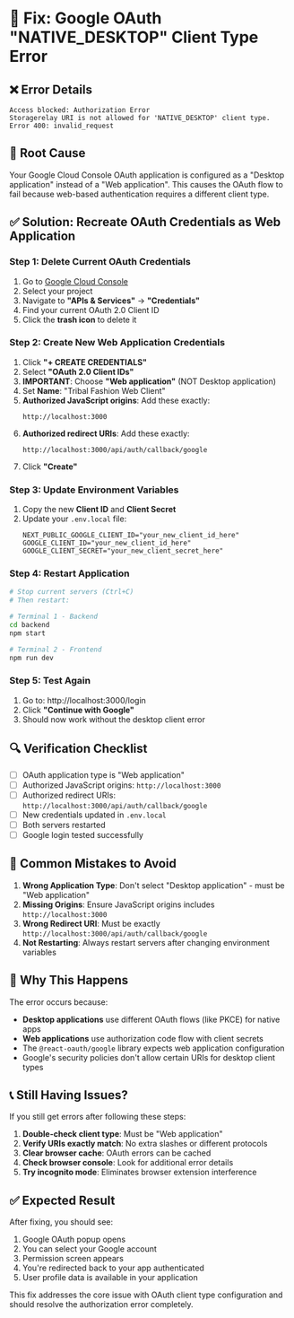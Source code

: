 # 🔧 Fix: Google OAuth "NATIVE_DESKTOP" Client Type Error

## ❌ Error Details
```
Access blocked: Authorization Error
Storagerelay URI is not allowed for 'NATIVE_DESKTOP' client type.
Error 400: invalid_request
```

## 🎯 Root Cause
Your Google Cloud Console OAuth application is configured as a "Desktop application" instead of a "Web application". This causes the OAuth flow to fail because web-based authentication requires a different client type.

## ✅ Solution: Recreate OAuth Credentials as Web Application

### Step 1: Delete Current OAuth Credentials
1. Go to [Google Cloud Console](https://console.developers.google.com/)
2. Select your project
3. Navigate to **"APIs & Services"** → **"Credentials"**
4. Find your current OAuth 2.0 Client ID
5. Click the **trash icon** to delete it

### Step 2: Create New Web Application Credentials
1. Click **"+ CREATE CREDENTIALS"**
2. Select **"OAuth 2.0 Client IDs"**
3. **IMPORTANT**: Choose **"Web application"** (NOT Desktop application)
4. Set **Name**: "Tribal Fashion Web Client"
5. **Authorized JavaScript origins**: Add these exactly:
   ```
   http://localhost:3000
   ```
6. **Authorized redirect URIs**: Add these exactly:
   ```
   http://localhost:3000/api/auth/callback/google
   ```
7. Click **"Create"**

### Step 3: Update Environment Variables
1. Copy the new **Client ID** and **Client Secret**
2. Update your `.env.local` file:
   ```env
   NEXT_PUBLIC_GOOGLE_CLIENT_ID="your_new_client_id_here"
   GOOGLE_CLIENT_ID="your_new_client_id_here"
   GOOGLE_CLIENT_SECRET="your_new_client_secret_here"
   ```

### Step 4: Restart Application
```bash
# Stop current servers (Ctrl+C)
# Then restart:

# Terminal 1 - Backend
cd backend
npm start

# Terminal 2 - Frontend
npm run dev
```

### Step 5: Test Again
1. Go to: http://localhost:3000/login
2. Click **"Continue with Google"**
3. Should now work without the desktop client error

## 🔍 Verification Checklist

- [ ] OAuth application type is "Web application"
- [ ] Authorized JavaScript origins: `http://localhost:3000`
- [ ] Authorized redirect URIs: `http://localhost:3000/api/auth/callback/google`
- [ ] New credentials updated in `.env.local`
- [ ] Both servers restarted
- [ ] Google login tested successfully

## 🚨 Common Mistakes to Avoid

1. **Wrong Application Type**: Don't select "Desktop application" - must be "Web application"
2. **Missing Origins**: Ensure JavaScript origins includes `http://localhost:3000`
3. **Wrong Redirect URI**: Must be exactly `http://localhost:3000/api/auth/callback/google`
4. **Not Restarting**: Always restart servers after changing environment variables

## 🎯 Why This Happens

The error occurs because:
- **Desktop applications** use different OAuth flows (like PKCE) for native apps
- **Web applications** use authorization code flow with client secrets
- The `@react-oauth/google` library expects web application configuration
- Google's security policies don't allow certain URIs for desktop client types

## 📞 Still Having Issues?

If you still get errors after following these steps:

1. **Double-check client type**: Must be "Web application"
2. **Verify URIs exactly match**: No extra slashes or different protocols
3. **Clear browser cache**: OAuth errors can be cached
4. **Check browser console**: Look for additional error details
5. **Try incognito mode**: Eliminates browser extension interference

## ✅ Expected Result

After fixing, you should see:
1. Google OAuth popup opens
2. You can select your Google account
3. Permission screen appears
4. You're redirected back to your app authenticated
5. User profile data is available in your application

This fix addresses the core issue with OAuth client type configuration and should resolve the authorization error completely.